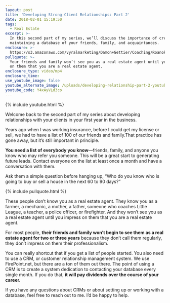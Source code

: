 ```yaml
---
layout: post
title: 'Developing Strong Client Relationships: Part 2'
date: 2018-02-01 15:19:50
tags:
  - Real Estate
excerpt: >-
  In this second part of my series, we’ll discuss the importance of creating and
  maintaining a database of your friends, family, and acquaintances.
enclosure: >-
  https://s3.amazonaws.com/vyralmarketing/Damon+Gettier/Coaching/Roanoke+Real+Estate+Agent-+Developing+Strong+Client+Relationships-+Part+2.mp4
pullquote: >-
  Your friends and family won’t see you as a real estate agent until you impress
  on them that you are a real estate agent.
enclosure_type: video/mp4
enclosure_time:
use_youtube_image: false
youtube_alternate_image: /uploads/developing-relationship-part-2-youtube.jpg
youtube_code: Y4xAyVLd3co
---
```



{% include youtube.html %}

Welcome back to the second part of my series about developing relationships with your clients in your first year in the business.

Years ago when I was working insurance, before I could get my license or sell, we had to have a list of 100 of our friends and family.That practice has gone away, but it’s still important in principle.

**You need a list of everybody you know**—friends, family, and anyone you know who may refer you someone. This will be a great start to generating future leads. Contact everyone on the list at least once a month and have a conversation with them.&nbsp;

Ask them a simple question before hanging up, “Who do you know who is going to buy or sell a house in the next 60 to 90 days?”

{% include pullquote.html %}

These people don’t know you as a real estate agent. They know you as a farmer, a mechanic, a mother, a father, someone who coaches Little League, a teacher, a police officer, or firefighter. And they won’t see you as a real estate agent until you impress on them that you are a real estate agent.

For most people, **their friends and family won’t begin to see them as a real estate agent for two or three years** because they don’t call them regularly, they don’t impress on them their professionalism.

You can really shortcut that if you get a list of people started. You also need to use a CRM, or customer relationship management system. We use FirePoint.net, but there are a ton of them out there. The point of using a CRM is to create a system dedication to contacting your database every single month. If you do that, **it will pay dividends over the course of your career.**

If you have any questions about CRMs or about setting up or working with a database, feel free to reach out to me. I’d be happy to help.